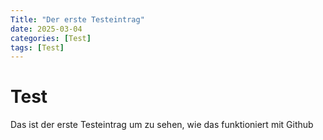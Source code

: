 ```yaml
---
Title: "Der erste Testeintrag"
date: 2025-03-04
categories: [Test]
tags: [Test]
---
```


# Test

Das ist der erste Testeintrag um zu sehen, wie das funktioniert mit Github
